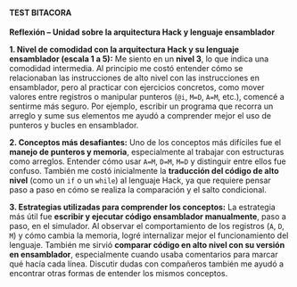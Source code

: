 #### TEST  BITACORA


**Reflexión – Unidad sobre la arquitectura Hack y lenguaje ensamblador**

**1. Nivel de comodidad con la arquitectura Hack y su lenguaje ensamblador (escala 1 a 5):**
Me siento en un **nivel 3**, lo que indica una comodidad intermedia. Al principio me costó entender cómo se relacionaban las instrucciones de alto nivel con las instrucciones en ensamblador, pero al practicar con ejercicios concretos, como mover valores entre registros o manipular punteros (`@i`, `M=D`, `A=M`, etc.), comencé a sentirme más seguro. Por ejemplo, escribir un programa que recorra un arreglo y sume sus elementos me ayudó a comprender mejor el uso de punteros y bucles en ensamblador.

**2. Conceptos más desafiantes:**
Uno de los conceptos más difíciles fue el **manejo de punteros y memoria**, especialmente al trabajar con estructuras como arreglos. Entender cómo usar `A=M`, `D=M`, `M=D` y distinguir entre ellos fue confuso. También me costó inicialmente la **traducción del código de alto nivel** (como un `if` o un `while`) al lenguaje Hack, ya que requiere pensar paso a paso en cómo se realiza la comparación y el salto condicional.

**3. Estrategias utilizadas para comprender los conceptos:**
La estrategia más útil fue **escribir y ejecutar código ensamblador manualmente**, paso a paso, en el simulador. Al observar el comportamiento de los registros (`A`, `D`, `M`) y cómo cambia la memoria, logré internalizar mejor el funcionamiento del lenguaje. También me sirvió **comparar código en alto nivel con su versión en ensamblador**, especialmente cuando usaba comentarios para marcar qué hacía cada línea. Discutir dudas con compañeros también me ayudó a encontrar otras formas de entender los mismos conceptos.



